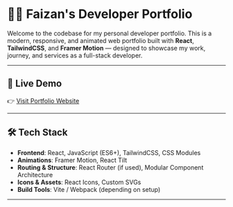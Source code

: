 # 🧑‍💻 Faizan's Developer Portfolio

Welcome to the codebase for my personal developer portfolio. This is a modern, responsive, and animated web portfolio built with **React**, **TailwindCSS**, and **Framer Motion** — designed to showcase my work, journey, and services as a full-stack developer.

---

## 🚀 Live Demo

👉 [Visit Portfolio Website](https://your-portfolio-url.com)

---

## 🛠️ Tech Stack

- **Frontend**: React, JavaScript (ES6+), TailwindCSS, CSS Modules
- **Animations**: Framer Motion, React Tilt
- **Routing & Structure**: React Router (if used), Modular Component Architecture
- **Icons & Assets**: React Icons, Custom SVGs
- **Build Tools**: Vite / Webpack (depending on setup)

---
